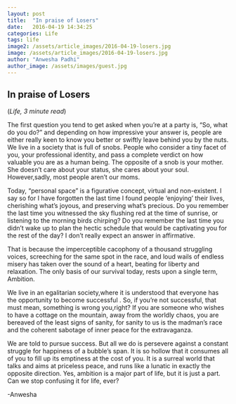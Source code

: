 ```yaml
---
layout: post
title:  "In praise of Losers"
date:   2016-04-19 14:34:25
categories: Life
tags: life
image2: /assets/article_images/2016-04-19-losers.jpg
image: /assets/article_images/2016-04-19-losers.jpg
author: "Anwesha Padhi"
author_image: /assets/images/guest.jpg
---
```

<h2>In praise of Losers</h2>
(<i>Life, 3 minute read</i>)
<p>The first question you tend to get asked when you’re at a party is, “So, what do you do?” and depending on how impressive your answer is, people are either really keen to know you better or swiftly leave behind you by the nuts. We live in a society that is full of snobs. People who consider a tiny facet of you, your professional identity, and pass a complete verdict on how valuable you are as a human being. The opposite of a snob is your mother. She doesn’t care about your status, she cares about your soul. However,sadly, most people aren’t our moms.</p>
<p>Today, “personal space” is a figurative concept, virtual and non-existent. I say so for I have forgotten the last time I found people ‘enjoying’ their lives, cherishing what’s joyous, and preserving what’s precious. Do you remember the last time you witnessed the sky flushing red at the time of sunrise, or listening to the morning birds chirping? Do you remember the last time you didn’t wake up to plan the hectic schedule that would be captivating you for the rest of the day? I don’t really expect an answer in affirmative.</p>
<p>That is because the imperceptible cacophony of a thousand struggling voices, screeching for the same spot in the race, and loud wails of endless misery has taken over the sound of a heart, beating for liberty and relaxation. The only basis of our survival today, rests upon a single term, Ambition.</p>
<p>We live in an egalitarian society,where it is understood that everyone has the opportunity to become successful . So, if you’re not successful, that must mean, something is wrong you,right? If you are someone who wishes to have a cottage on the mountain, away from the worldly chaos, you are bereaved of the least signs of sanity, for sanity to us is the madman’s race and the coherent sabotage of inner peace for the extravaganza.</p>
<p>We are told to pursue success. But all we do is persevere against a constant struggle for happiness of a bubble’s span. It is so hollow that it consumes all of you to fill up its emptiness at the cost of you. It is a surreal world that talks and aims at priceless peace, and runs like a lunatic in exactly the opposite direction.
Yes, ambition is a major part of life, but it is just a part. Can we stop confusing it for life, ever?</p>
<p>-Anwesha</p>